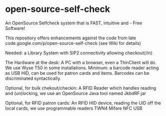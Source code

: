 # open-source-self-check
An OpenSource Selfcheck system that is FAST, intuitive and - Free Software! 

This repository offers enhancements against the code from late code.google.com/p/open-source-self-check
(see Wiki for details)

Needed: a Library System with SIP2 connectivity allowing checkout(/in)

The Hardware at the desk:
A PC with a browser, even a ThinClient will do. We use Wyse T50 in some installations.
Minimum: a barcode reader acting as USB HID, can be used for patron cards and items. Barcodes can be discriminated syntactically.

Optional, for bulk chekout/checkin:
A RFID Reader which handles reading and (un)locking, we use an OpenSource Java tool named JkbdRF.jar 

Optional, for RFID patron cards:
An RFID HID device, reading the UID off the local cards, we use programmable readers TWN4 Mifare NFC USB

